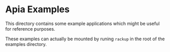 # Apia Examples

This directory contains some example applications which might be useful for reference purposes.

These examples can actually be mounted by runing `rackup` in the root of the examples directory.

